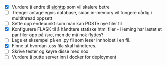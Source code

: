 - [x] Vurdere å endre til [aiohttp](https://docs.aiohttp.org/) som vil skalere betre
- [ ] Trenger antagelegvis database, sidan in-memory vil fungere dårlig i multithread oppsett
- [ ] Sette opp endepunkt som man kan POSTe nye filer til
- [x] Konfigurere FLASK til å håndtere statiske html filer - Heming har lastet et par filer opp på /src, men de må nok flyttes?
- [ ] Lage et eksempel på en .py fil som leser innholdet i en fil.
- [x] Finne ut hvordan .css fila skal håndteres.
- [ ] Skrive tester og køyre disse med nox
- [ ] Vurdere å putte server inn i docker for deployment
